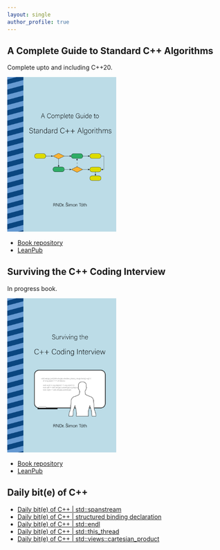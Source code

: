 ```yaml
---
layout: single
author_profile: true
---
```


## A Complete Guide to Standard C++ Algorithms

Complete upto and including C++20.

[<img src="assets/images/book_algorithms_cover.png" width="50%">](https://leanpub.com/cpp-algorithms-guide)

- [Book repository](https://github.com/HappyCerberus/book-cpp-algorithms)
- [LeanPub](https://leanpub.com/cpp-algorithms-guide)

## Surviving the C++ Coding Interview

In progress book.

[<img src="assets/images/book_coding_interview_cover.png" width="50%">](https://leanpub.com/cpp-coding-interview)

- [Book repository](https://leanpub.com/cpp-coding-interview)
- [LeanPub](https://leanpub.com/cpp-coding-interview)

## Daily bit(e) of C++

<ul>
<!-- SUBSTACK:START --><li><a href="https://medium.com/@simontoth/daily-bit-e-of-c-std-spanstream-efa4db196d1a?source=rss-1e1de1006a93------2">Daily bit&lpar;e&rpar; of C++ | std::spanstream</a></li><li><a href="https://medium.com/@simontoth/daily-bit-e-of-c-structured-binding-declaration-765340da1550?source=rss-1e1de1006a93------2">Daily bit&lpar;e&rpar; of C++ | structured binding declaration</a></li><li><a href="https://medium.com/@simontoth/daily-bit-e-of-c-std-endl-bf738a826124?source=rss-1e1de1006a93------2">Daily bit&lpar;e&rpar; of C++ | std::endl</a></li><li><a href="https://medium.com/@simontoth/daily-bit-e-of-c-std-this-thread-c140da8d1892?source=rss-1e1de1006a93------2">Daily bit&lpar;e&rpar; of C++ | std::this_thread</a></li><li><a href="https://medium.com/@simontoth/daily-bit-e-of-c-std-views-cartesian-product-0dcf20946f1c?source=rss-1e1de1006a93------2">Daily bit&lpar;e&rpar; of C++ | std::views::cartesian_product</a></li><!-- SUBSTACK:END -->
</ul>